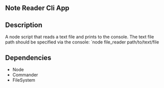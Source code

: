 ##  Note Reader Cli App

## Description
A node script that reads a text file and prints to the console. The text file path should be specified via the console: `node file_reader path/to/text/file

## Dependencies
- Node
- Commander
- FileSystem
